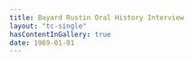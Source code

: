 ```yaml
---
title: Bayard Rustin Oral History Interview
layout: "tc-single"
hasContentInGallery: true
date: 1969-01-01
---
```

